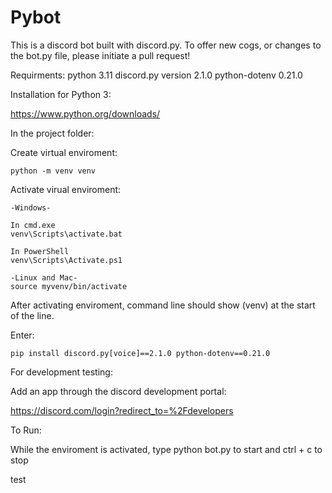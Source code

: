 # Pybot

This is a discord bot built with discord.py. To offer new cogs, or changes to the bot.py file, please initiate a pull request!

Requirments:
python 3.11
discord.py version 2.1.0
python-dotenv 0.21.0

Installation for Python 3:

https://www.python.org/downloads/

In the project folder:

  Create virtual enviroment:

    python -m venv venv

  Activate virual enviroment:

    -Windows-

    In cmd.exe
    venv\Scripts\activate.bat

    In PowerShell
    venv\Scripts\Activate.ps1

    -Linux and Mac-
    source myvenv/bin/activate

After activating enviroment, command line should show (venv) at the start of the line.

Enter:

    pip install discord.py[voice]==2.1.0 python-dotenv==0.21.0

For development testing:

Add an app through the discord development portal:

https://discord.com/login?redirect_to=%2Fdevelopers

To Run:

  While the enviroment is activated, type python bot.py to start and ctrl + c to stop
  
  test

